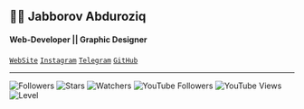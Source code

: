 ## 👨‍💻 Jabborov Abduroziq
#### Web-Developer || Graphic Designer

[`WebSite`](https://blogchik.uz)
[`Instagram`](https://instagram.com/blogchik.me)
[`Telegram`](https://t.me/BlogChik)
[`GitHub`](https://github.com/blogchik)

<hr>

<img src='https://img.shields.io/github/followers/blogchik?style=social' alt='Followers'>
<img src='https://img.shields.io/github/stars/blogchik?style=social' alt='Stars'>
<img src='https://img.shields.io/github/watchers/blogchik/ustoz-shogird-bot?style=social' alt='Watchers'>
<img src='https://img.shields.io/youtube/channel/subscribers/UCgMSMEZLPuB3lSTpEKe8UvQ?style=social' alt='YouTube Followers'>
<img src='https://img.shields.io/youtube/channel/views/UCgMSMEZLPuB3lSTpEKe8UvQ?style=social' alt='YouTube Views'>
<img src='https://img.shields.io/badge/Level-Junior-blueviolet' alt='Level'>
